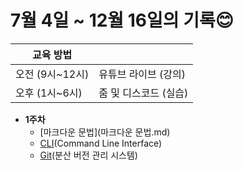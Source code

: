# 7월 4일 ~ 12월 16일의 기록😊



| 교육  방법      |                       |
| --------------- | --------------------- |
| 오전 (9시~12시) | 유튜브 라이브 (강의)  |
| 오후 (1시~6시)  | 줌 및 디스코드 (실습) |



- **1주차**
  - [마크다운 문법](마크다운 문법.md)
  - [CLI](CLI.md)(Command Line Interface)
  - [Git](Git.md)(분산 버전 관리 시스템)

